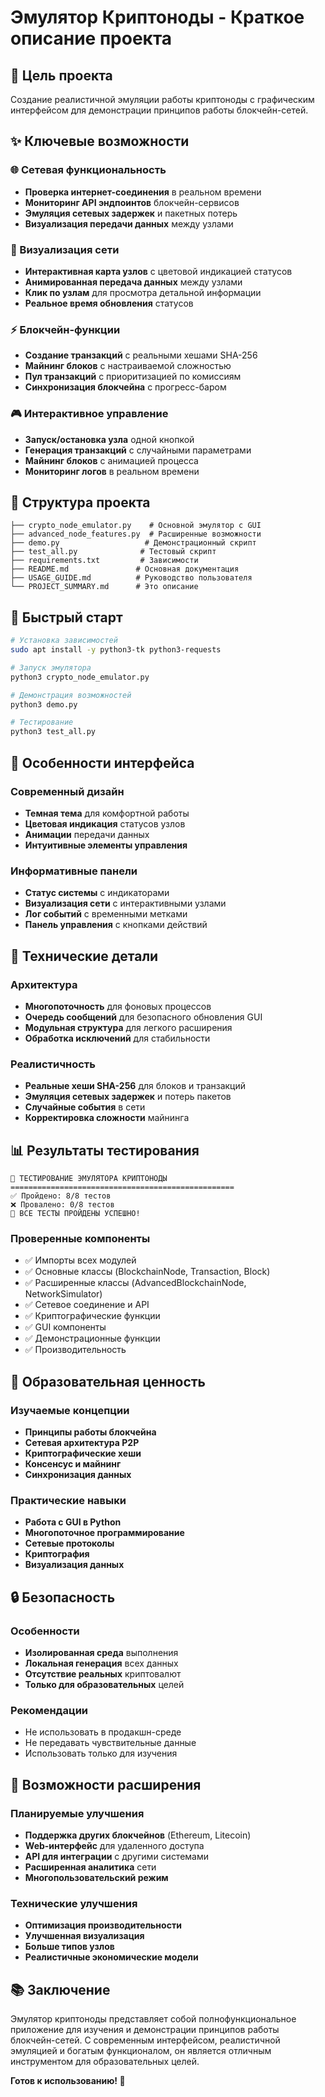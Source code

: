 # Эмулятор Криптоноды - Краткое описание проекта

## 🎯 Цель проекта

Создание реалистичной эмуляции работы криптоноды с графическим интерфейсом для демонстрации принципов работы блокчейн-сетей.

## ✨ Ключевые возможности

### 🌐 Сетевая функциональность
- **Проверка интернет-соединения** в реальном времени
- **Мониторинг API эндпоинтов** блокчейн-сервисов
- **Эмуляция сетевых задержек** и пакетных потерь
- **Визуализация передачи данных** между узлами

### 🔗 Визуализация сети
- **Интерактивная карта узлов** с цветовой индикацией статусов
- **Анимированная передача данных** между узлами
- **Клик по узлам** для просмотра детальной информации
- **Реальное время обновления** статусов

### ⚡ Блокчейн-функции
- **Создание транзакций** с реальными хешами SHA-256
- **Майнинг блоков** с настраиваемой сложностью
- **Пул транзакций** с приоритизацией по комиссиям
- **Синхронизация блокчейна** с прогресс-баром

### 🎮 Интерактивное управление
- **Запуск/остановка узла** одной кнопкой
- **Генерация транзакций** с случайными параметрами
- **Майнинг блоков** с анимацией процесса
- **Мониторинг логов** в реальном времени

## 📁 Структура проекта

```
├── crypto_node_emulator.py    # Основной эмулятор с GUI
├── advanced_node_features.py  # Расширенные возможности
├── demo.py                   # Демонстрационный скрипт
├── test_all.py              # Тестовый скрипт
├── requirements.txt         # Зависимости
├── README.md               # Основная документация
├── USAGE_GUIDE.md          # Руководство пользователя
└── PROJECT_SUMMARY.md      # Это описание
```

## 🚀 Быстрый старт

```bash
# Установка зависимостей
sudo apt install -y python3-tk python3-requests

# Запуск эмулятора
python3 crypto_node_emulator.py

# Демонстрация возможностей
python3 demo.py

# Тестирование
python3 test_all.py
```

## 🎨 Особенности интерфейса

### Современный дизайн
- **Темная тема** для комфортной работы
- **Цветовая индикация** статусов узлов
- **Анимации** передачи данных
- **Интуитивные элементы управления**

### Информативные панели
- **Статус системы** с индикаторами
- **Визуализация сети** с интерактивными узлами
- **Лог событий** с временными метками
- **Панель управления** с кнопками действий

## 🔧 Технические детали

### Архитектура
- **Многопоточность** для фоновых процессов
- **Очередь сообщений** для безопасного обновления GUI
- **Модульная структура** для легкого расширения
- **Обработка исключений** для стабильности

### Реалистичность
- **Реальные хеши SHA-256** для блоков и транзакций
- **Эмуляция сетевых задержек** и потерь пакетов
- **Случайные события** в сети
- **Корректировка сложности** майнинга

## 📊 Результаты тестирования

```
🧪 ТЕСТИРОВАНИЕ ЭМУЛЯТОРА КРИПТОНОДЫ
==================================================
✅ Пройдено: 8/8 тестов
❌ Провалено: 0/8 тестов
🎉 ВСЕ ТЕСТЫ ПРОЙДЕНЫ УСПЕШНО!
```

### Проверенные компоненты
- ✅ Импорты всех модулей
- ✅ Основные классы (BlockchainNode, Transaction, Block)
- ✅ Расширенные классы (AdvancedBlockchainNode, NetworkSimulator)
- ✅ Сетевое соединение и API
- ✅ Криптографические функции
- ✅ GUI компоненты
- ✅ Демонстрационные функции
- ✅ Производительность

## 🎯 Образовательная ценность

### Изучаемые концепции
- **Принципы работы блокчейна**
- **Сетевая архитектура P2P**
- **Криптографические хеши**
- **Консенсус и майнинг**
- **Синхронизация данных**

### Практические навыки
- **Работа с GUI в Python**
- **Многопоточное программирование**
- **Сетевые протоколы**
- **Криптография**
- **Визуализация данных**

## 🔒 Безопасность

### Особенности
- **Изолированная среда** выполнения
- **Локальная генерация** всех данных
- **Отсутствие реальных** криптовалют
- **Только для образовательных** целей

### Рекомендации
- Не использовать в продакшн-среде
- Не передавать чувствительные данные
- Использовать только для изучения

## 🚀 Возможности расширения

### Планируемые улучшения
- **Поддержка других блокчейнов** (Ethereum, Litecoin)
- **Web-интерфейс** для удаленного доступа
- **API для интеграции** с другими системами
- **Расширенная аналитика** сети
- **Многопользовательский режим**

### Технические улучшения
- **Оптимизация производительности**
- **Улучшенная визуализация**
- **Больше типов узлов**
- **Реалистичные экономические модели**

## 📚 Заключение

Эмулятор криптоноды представляет собой полнофункциональное приложение для изучения и демонстрации принципов работы блокчейн-сетей. С современным интерфейсом, реалистичной эмуляцией и богатым функционалом, он является отличным инструментом для образовательных целей.

**Готов к использованию! 🎉**